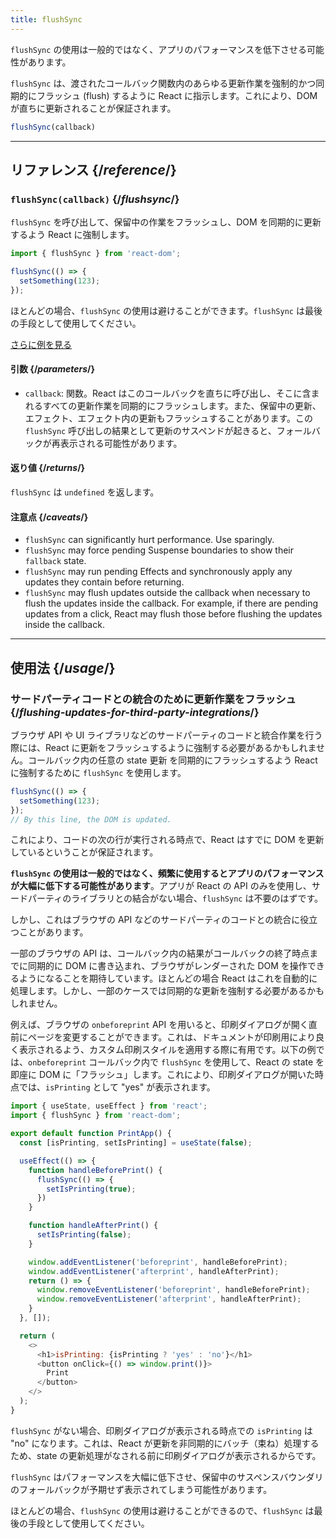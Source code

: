 ```yaml
---
title: flushSync
---
```


<Pitfall>

`flushSync` の使用は一般的ではなく、アプリのパフォーマンスを低下させる可能性があります。

</Pitfall>

<Intro>

`flushSync` は、渡されたコールバック関数内のあらゆる更新作業を強制的かつ同期的にフラッシュ (flush) するように React に指示します。これにより、DOM が直ちに更新されることが保証されます。

```js
flushSync(callback)
```

</Intro>

<InlineToc />

---

## リファレンス {/*reference*/}

### `flushSync(callback)` {/*flushsync*/}

`flushSync` を呼び出して、保留中の作業をフラッシュし、DOM を同期的に更新するよう React に強制します。

```js
import { flushSync } from 'react-dom';

flushSync(() => {
  setSomething(123);
});
```

ほとんどの場合、`flushSync` の使用は避けることができます。`flushSync` は最後の手段として使用してください。

[さらに例を見る](#usage)

#### 引数 {/*parameters*/}


* `callback`: 関数。React はこのコールバックを直ちに呼び出し、そこに含まれるすべての更新作業を同期的にフラッシュします。また、保留中の更新、エフェクト、エフェクト内の更新もフラッシュすることがあります。この `flushSync` 呼び出しの結果として更新のサスペンドが起きると、フォールバックが再表示される可能性があります。

#### 返り値 {/*returns*/}

`flushSync` は `undefined` を返します。

#### 注意点 {/*caveats*/}

* `flushSync` can significantly hurt performance. Use sparingly.
* `flushSync` may force pending Suspense boundaries to show their `fallback` state.
* `flushSync` may run pending Effects and synchronously apply any updates they contain before returning.
* `flushSync` may flush updates outside the callback when necessary to flush the updates inside the callback. For example, if there are pending updates from a click, React may flush those before flushing the updates inside the callback.

---

## 使用法 {/*usage*/}

### サードパーティコードとの統合のために更新作業をフラッシュ {/*flushing-updates-for-third-party-integrations*/}

ブラウザ API や UI ライブラリなどのサードパーティのコードと統合作業を行う際には、React に更新をフラッシュするように強制する必要があるかもしれません。コールバック内の任意の <CodeStep step={1}>state 更新</CodeStep> を同期的にフラッシュするよう React に強制するために `flushSync` を使用します。

```js [[1, 2, "setSomething(123)"]]
flushSync(() => {
  setSomething(123);
});
// By this line, the DOM is updated.
```

これにより、コードの次の行が実行される時点で、React はすでに DOM を更新しているということが保証されます。

**`flushSync` の使用は一般的ではなく、頻繁に使用するとアプリのパフォーマンスが大幅に低下する可能性があります**。アプリが React の API のみを使用し、サードパーティのライブラリとの結合がない場合、`flushSync` は不要のはずです。

しかし、これはブラウザの API などのサードパーティのコードとの統合に役立つことがあります。

一部のブラウザの API は、コールバック内の結果がコールバックの終了時点までに同期的に DOM に書き込まれ、ブラウザがレンダーされた DOM を操作できるようになることを期待しています。ほとんどの場合 React はこれを自動的に処理します。しかし、一部のケースでは同期的な更新を強制する必要があるかもしれません。

例えば、ブラウザの `onbeforeprint` API を用いると、印刷ダイアログが開く直前にページを変更することができます。これは、ドキュメントが印刷用により良く表示されるよう、カスタム印刷スタイルを適用する際に有用です。以下の例では、`onbeforeprint` コールバック内で `flushSync` を使用して、React の state を即座に DOM に「フラッシュ」します。これにより、印刷ダイアログが開いた時点では、`isPrinting` として "yes" が表示されます。

<Sandpack>

```js src/App.js active
import { useState, useEffect } from 'react';
import { flushSync } from 'react-dom';

export default function PrintApp() {
  const [isPrinting, setIsPrinting] = useState(false);

  useEffect(() => {
    function handleBeforePrint() {
      flushSync(() => {
        setIsPrinting(true);
      })
    }

    function handleAfterPrint() {
      setIsPrinting(false);
    }

    window.addEventListener('beforeprint', handleBeforePrint);
    window.addEventListener('afterprint', handleAfterPrint);
    return () => {
      window.removeEventListener('beforeprint', handleBeforePrint);
      window.removeEventListener('afterprint', handleAfterPrint);
    }
  }, []);

  return (
    <>
      <h1>isPrinting: {isPrinting ? 'yes' : 'no'}</h1>
      <button onClick={() => window.print()}>
        Print
      </button>
    </>
  );
}
```

</Sandpack>

`flushSync` がない場合、印刷ダイアログが表示される時点での `isPrinting` は "no" になります。これは、React が更新を非同期的にバッチ（束ね）処理するため、state の更新処理がなされる前に印刷ダイアログが表示されるからです。

<Pitfall>

`flushSync` はパフォーマンスを大幅に低下させ、保留中のサスペンスバウンダリのフォールバックが予期せず表示されてしまう可能性があります。

ほとんどの場合、`flushSync` の使用は避けることができるので、`flushSync` は最後の手段として使用してください。

</Pitfall>

